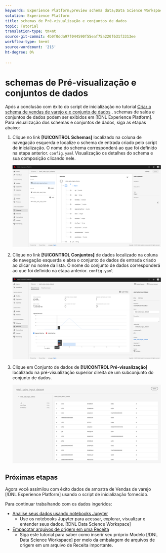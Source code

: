 ```yaml
---
keywords: Experience Platform;preview schema data;Data Science Workspace;popular topics
solution: Experience Platform
title: schemas de Pré-visualização e conjuntos de dados
topic: Tutorial
translation-type: tm+mt
source-git-commit: 4b0f0dda97f044590f55eaf75a220f631f3313ee
workflow-type: tm+mt
source-wordcount: '215'
ht-degree: 0%

---
```



# schemas de Pré-visualização e conjuntos de dados

Após a conclusão com êxito do script de inicialização no tutorial [Criar o schema de vendas de varejo e o conjunto de dados](./create-retails-sales-dataset.md) . schemas de saída e conjuntos de dados podem ser exibidos em [!DNL Experience Platform]. Para visualização dos schemas e conjuntos de dados, siga as etapas abaixo:

1. Clique no link **[!UICONTROL Schemas]** localizado na coluna de navegação esquerda e localize o schema de entrada criado pelo script de inicialização. O nome do schema corresponderá ao que foi definido na etapa anterior. `config.yaml` Visualização os detalhes do schema e sua composição clicando nele.

   ![](../images/models-recipes/access-data/schema_overview.png)

2. Clique no link **[!UICONTROL Conjuntos]** de dados localizado na coluna de navegação esquerda e abra o conjunto de dados de entrada criado ao clicar no nome da lista. O nome do conjunto de dados corresponderá ao que foi definido na etapa anterior. `config.yaml`

   ![](../images/models-recipes/access-data/dataset_overview.png)

3. Clique em Conjunto de dados de **[!UICONTROL Pré-visualização]** localizado na pré-visualização superior direita de um subconjunto do conjunto de dados.

   ![](../images/models-recipes/access-data/preview_dataset.png)

## Próximas etapas

Agora você assimilou com êxito dados de amostra de Vendas de varejo [!DNL Experience Platform] usando o script de inicialização fornecido.

Para continuar trabalhando com os dados ingeridos:
- [Analise seus dados usando notebooks Jupyter](../jupyterlab/analyze-your-data.md)
   - Use os notebooks Jupyter para acessar, explorar, visualizar e entender seus dados. [!DNL Data Science Workspace]
- [Empacotar arquivos de origem em uma Receita](./package-source-files-recipe.md)
   - Siga este tutorial para saber como inserir seu próprio Modelo [!DNL Data Science Workspace] por meio da embalagem de arquivos de origem em um arquivo de Receita importante.